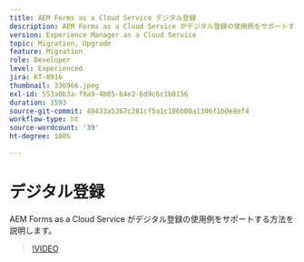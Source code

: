 ```yaml
---
title: AEM Forms as a Cloud Service デジタル登録
description: AEM Forms as a Cloud Service がデジタル登録の使用例をサポートする方法を説明します。
version: Experience Manager as a Cloud Service
topic: Migration, Upgrade
feature: Migration
role: Developer
level: Experienced
jira: KT-8916
thumbnail: 336966.jpeg
exl-id: 553a0b3a-f9a9-4b05-b4e2-6d9c6c1b0156
duration: 1593
source-git-commit: 48433a5367c281cf5a1c106b08a1306f1b0e8ef4
workflow-type: ht
source-wordcount: '39'
ht-degree: 100%

---
```


# デジタル登録

AEM Forms as a Cloud Service がデジタル登録の使用例をサポートする方法を説明します。

>[!VIDEO](https://video.tv.adobe.com/v/3455135?quality=12&learn=on&captions=jpn)
